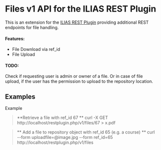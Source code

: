 Files v1 API for the ILIAS REST Plugin
======================================
This is an extension for the [ILIAS REST Plugin](https://github.com/hrz-unimr/RESTPlugin)
providing additional REST endpoints for file handling.

#### Features:
* File Download via ref_id
* File Upload

#### TODO:
Check if requesting user is admin or owner of a file.
Or in case of file upload, if the user has the permission to upload to the repository location.

Examples
---------
Example
> **Retrieve a file with ref_id 67 **
curl -X GET http://localhost/restplugin.php/v1/files/67 > x.pdf

> ** Add a file to repository object with ref_id 65 (e.g. a course) **
curl --form uploadfile=@image.jpg --form ref_id=65 http://localhost/restplugin.php/v1/files
